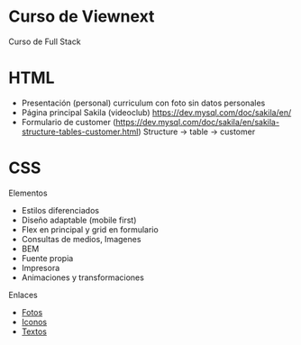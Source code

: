 # Curso de Viewnext
Curso de Full Stack

# HTML

- Presentación (personal)
    curriculum con foto sin datos personales
- Página principal Sakila (videoclub)
    https://dev.mysql.com/doc/sakila/en/
- Formulario de customer (https://dev.mysql.com/doc/sakila/en/sakila-structure-tables-customer.html)
    Structure -> table -> customer
    
# CSS
Elementos

* Estilos diferenciados
* Diseño adaptable (mobile first)
* Flex en principal y grid en formulario
* Consultas de medios, Imagenes 
* BEM
* Fuente propia
* Impresora
* Animaciones y transformaciones

Enlaces

* [Fotos](https://picsum.photos/)
* [Iconos](https://fontawesome.com/)
* [Textos](https://lipsum.com/)